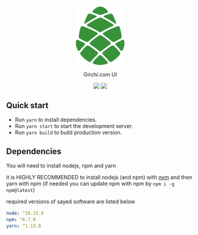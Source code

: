 <p align="center"><img src="./src/images/girchi-logo.svg" width="130"></p>
<p align="center">Girchi.com UI</p>

<p align="center">
  <a title="CircleCI" href="https://circleci.com/gh/Girchi/girchi-com-ui"><img src="https://circleci.com/gh/Girchi/girchi-com-ui.svg?style=svg"></a>
  <a title="Netlify Status" href="https://app.netlify.com/sites/girchi-com-ui/deploys"><img src="https://api.netlify.com/api/v1/badges/6667d695-0b1f-4c1f-9998-c87222ef44c3/deploy-status"></a>
</p>

## Quick start

* Run `yarn` to install dependencies.
* Run `yarn start` to start the development server.
* Run `yarn build` to build production version.

## Dependencies

You will need to install nodejs, npm and yarn

it is HIGHLY RECOMMENDED to install nodejs (and npm) with [nvm](https://github.com/creationix/nvm) and then yarn with npm (if needed you can update npm with npm by `npm i -g npm@latest`)

required versions of sayed software are listed below

```yaml
node: ^10.15.0
npm: ^6.7.0
yarn: ^1.13.0
```
